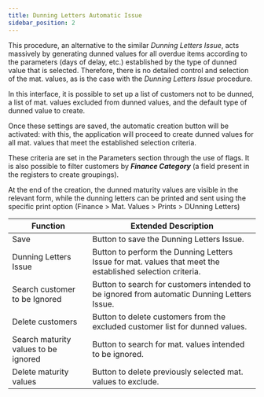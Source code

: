 ```yaml
---
title: Dunning Letters Automatic Issue
sidebar_position: 2
---
```


This procedure, an alternative to the similar *Dunning Letters Issue*, acts massively by generating dunned values for all overdue items according to the parameters (days of delay, etc.) established by the type of dunned value that is selected. Therefore, there is no detailed control and selection of the mat. values, as is the case with the *Dunning Letters Issue* procedure.


In this interface, it is possible to set up a list of customers not to be dunned, a list of mat. values excluded from dunned values, and the default type of dunned value to create.

Once these settings are saved, the automatic creation button will be activated: with this, the application will proceed to create dunned values for all mat. values that meet the established selection criteria.

These criteria are set in the Parameters section through the use of flags. It is also possible to filter customers by ***Finance Category*** (a field present in the registers to create groupings).

At the end of the creation, the dunned maturity values are visible in the relevant form, while the dunning letters can be printed and sent using the specific print option (Finance > Mat. Values > Prints > DUnning Letters)

| Function | Extended Description |
| --- | --- |
| Save | Button to save the Dunning Letters Issue. |
| Dunning Letters Issue | Button to perform the Dunning Letters Issue for mat. values that meet the established selection criteria. |
| Search customer to be Ignored | Button to search for customers intended to be ignored from automatic Dunning Letters Issue. |
| Delete customers | Button to delete customers from the excluded customer list for dunned values. |
| Search maturity values to be ignored | Button to search for mat. values intended to be ignored. |
| Delete maturity values | Button to delete previously selected mat. values to exclude. |